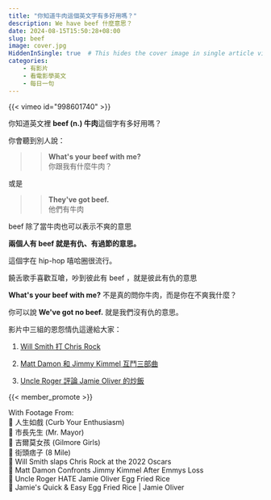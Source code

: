 ```yaml
---
title: "你知道牛肉這個英文字有多好用嗎？"
description: We have beef 什麼意思？
date: 2024-08-15T15:50:28+08:00
slug: beef
image: cover.jpg
HiddenInSingle: true  # This hides the cover image in single article view
categories:
    - 有影片
    - 看電影學英文
    - 每日一句
---
```


{{< vimeo id="998601740" >}}


你知道英文裡 **beef (n.) 牛肉**這個字有多好用嗎？

你會聽到別人說： 

>> **What's your beef with me?**   
>> 你跟我有什麼牛肉？

或是 

>> **They've got beef.**   
>> 他們有牛肉

beef 除了當牛肉也可以表示不爽的意思

**兩個人有 beef 就是有仇、有過節的意思。**

這個字在 hip-hop 嘻哈圈很流行。

饒舌歌手喜歡互嗆，吵到彼此有 beef ，就是彼此有仇的意思

**What's your beef with me?** 不是真的問你牛肉，而是你在不爽我什麼？

你可以說 **We've got no beef.** 就是我們沒有仇的意思。

影片中三組的恩怨情仇這邊給大家：

1. [Will Smith 打 Chris Rock](https://www.marieclaire.com.tw/entertainment/news/64706/will-smith-slaps-chris-rock-oscars-2022)

2. [Matt Damon 和 Jimmy Kimmel 互鬥三部曲](https://leftymovie.com/jimmykimmel_mattdamon/)

3. [Uncle Roger 評論 Jamie Oliver 的炒飯](https://tw.news.yahoo.com/%E8%8B%B1%E5%9C%8B%E5%90%8D%E5%BB%9A-%E8%9B%8B%E7%82%92%E9%A3%AF-%E8%A2%AB%E9%85%B8%E7%88%86-%E9%80%99%E6%AD%A5%E9%A9%9F-%E7%A7%92%E8%AE%93%E4%BA%9E%E6%B4%B2%E4%BA%BA%E5%B4%A9%E6%BD%B0-115046002.html)

{{< member_promote >}}

With Footage From:  
🎥 人生如戲 (Curb Your Enthusiasm)  
🎥 市長先生 (Mr. Mayor)  
🎥 吉爾莫女孩 (Gilmore Girls)  
🎥 街頭痞子 (8 Mile)  
🎥 Will Smith slaps Chris Rock at the 2022 Oscars   
🎥 Matt Damon Confronts Jimmy Kimmel After Emmys Loss  
🎥 Uncle Roger HATE Jamie Oliver Egg Fried Rice  
🎥 Jamie's Quick & Easy Egg Fried Rice | Jamie Oliver   